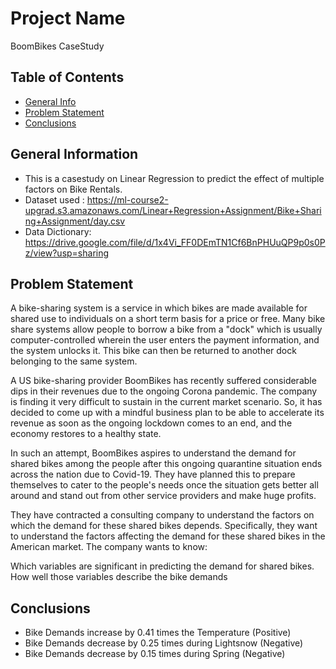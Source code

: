 # Project Name
BoomBikes CaseStudy

## Table of Contents
* [General Info](#general-information)
* [Problem Statement](#problem-statement)
* [Conclusions](#conclusions)

## General Information
- This is a casestudy on Linear Regression to predict the effect of multiple factors on Bike Rentals.
- Dataset used : https://ml-course2-upgrad.s3.amazonaws.com/Linear+Regression+Assignment/Bike+Sharing+Assignment/day.csv
- Data Dictionary: https://drive.google.com/file/d/1x4Vi_FF0DEmTN1Cf6BnPHUuQP9p0s0Pz/view?usp=sharing
 
## Problem Statement
A bike-sharing system is a service in which bikes are made available for shared use to individuals on a short term basis for a price or free. Many bike share systems allow people to borrow a bike from a "dock" which is usually computer-controlled wherein the user enters the payment information, and the system unlocks it. This bike can then be returned to another dock belonging to the same system.

A US bike-sharing provider BoomBikes has recently suffered considerable dips in their revenues due to the ongoing Corona pandemic. The company is finding it very difficult to sustain in the current market scenario. So, it has decided to come up with a mindful business plan to be able to accelerate its revenue as soon as the ongoing lockdown comes to an end, and the economy restores to a healthy state. 

In such an attempt, BoomBikes aspires to understand the demand for shared bikes among the people after this ongoing quarantine situation ends across the nation due to Covid-19. They have planned this to prepare themselves to cater to the people's needs once the situation gets better all around and stand out from other service providers and make huge profits.

They have contracted a consulting company to understand the factors on which the demand for these shared bikes depends. Specifically, they want to understand the factors affecting the demand for these shared bikes in the American market. The company wants to know:

Which variables are significant in predicting the demand for shared bikes.
How well those variables describe the bike demands


## Conclusions
  - Bike Demands increase by 0.41 times the Temperature (Positive)
  - Bike Demands decrease by 0.25 times during Lightsnow (Negative)
  - Bike Demands decrease by 0.15 times during Spring (Negative)
